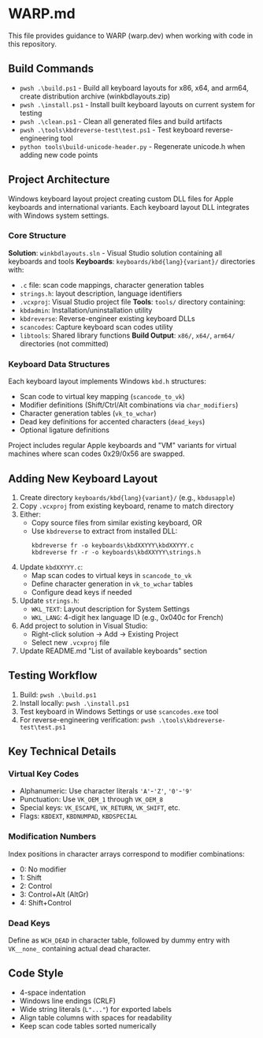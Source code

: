 # WARP.md

This file provides guidance to WARP (warp.dev) when working with code in this repository.

## Build Commands

- `pwsh .\build.ps1` - Build all keyboard layouts for x86, x64, and arm64, create distribution archive (winkbdlayouts.zip)
- `pwsh .\install.ps1` - Install built keyboard layouts on current system for testing
- `pwsh .\clean.ps1` - Clean all generated files and build artifacts
- `pwsh .\tools\kbdreverse-test\test.ps1` - Test keyboard reverse-engineering tool
- `python tools\build-unicode-header.py` - Regenerate unicode.h when adding new code points

## Project Architecture

Windows keyboard layout project creating custom DLL files for Apple keyboards and international variants. Each keyboard layout DLL integrates with Windows system settings.

### Core Structure

**Solution**: `winkbdlayouts.sln` - Visual Studio solution containing all keyboards and tools
**Keyboards**: `keyboards/kbd{lang}{variant}/` directories with:
  - `.c` file: scan code mappings, character generation tables
  - `strings.h`: layout description, language identifiers  
  - `.vcxproj`: Visual Studio project file
**Tools**: `tools/` directory containing:
  - `kbdadmin`: Installation/uninstallation utility
  - `kbdreverse`: Reverse-engineer existing keyboard DLLs
  - `scancodes`: Capture keyboard scan codes utility
  - `libtools`: Shared library functions
**Build Output**: `x86/`, `x64/`, `arm64/` directories (not committed)

### Keyboard Data Structures

Each keyboard layout implements Windows `kbd.h` structures:
- Scan code to virtual key mapping (`scancode_to_vk`)
- Modifier definitions (Shift/Ctrl/Alt combinations via `char_modifiers`)
- Character generation tables (`vk_to_wchar`)
- Dead key definitions for accented characters (`dead_keys`)
- Optional ligature definitions

Project includes regular Apple keyboards and "VM" variants for virtual machines where scan codes 0x29/0x56 are swapped.

## Adding New Keyboard Layout

1. Create directory `keyboards/kbd{lang}{variant}/` (e.g., `kbdusapple`)
2. Copy `.vcxproj` from existing keyboard, rename to match directory
3. Either:
   - Copy source files from similar existing keyboard, OR
   - Use `kbdreverse` to extract from installed DLL:
     ```
     kbdreverse fr -o keyboards\kbdXXYYY\kbdXXYYY.c
     kbdreverse fr -r -o keyboards\kbdXXYYY\strings.h
     ```
4. Update `kbdXXYYY.c`:
   - Map scan codes to virtual keys in `scancode_to_vk`
   - Define character generation in `vk_to_wchar` tables
   - Configure dead keys if needed
5. Update `strings.h`:
   - `WKL_TEXT`: Layout description for System Settings
   - `WKL_LANG`: 4-digit hex language ID (e.g., 0x040c for French)
6. Add project to solution in Visual Studio:
   - Right-click solution → Add → Existing Project
   - Select new `.vcxproj` file
7. Update README.md "List of available keyboards" section

## Testing Workflow

1. Build: `pwsh .\build.ps1`
2. Install locally: `pwsh .\install.ps1`  
3. Test keyboard in Windows Settings or use `scancodes.exe` tool
4. For reverse-engineering verification: `pwsh .\tools\kbdreverse-test\test.ps1`

## Key Technical Details

### Virtual Key Codes
- Alphanumeric: Use character literals `'A'`-`'Z'`, `'0'`-`'9'`
- Punctuation: Use `VK_OEM_1` through `VK_OEM_8`
- Special keys: `VK_ESCAPE`, `VK_RETURN`, `VK_SHIFT`, etc.
- Flags: `KBDEXT`, `KBDNUMPAD`, `KBDSPECIAL`

### Modification Numbers
Index positions in character arrays correspond to modifier combinations:
- 0: No modifier
- 1: Shift
- 2: Control  
- 3: Control+Alt (AltGr)
- 4: Shift+Control

### Dead Keys
Define as `WCH_DEAD` in character table, followed by dummy entry with `VK__none_` containing actual dead character.

## Code Style

- 4-space indentation
- Windows line endings (CRLF)
- Wide string literals (`L"..."`) for exported labels
- Align table columns with spaces for readability
- Keep scan code tables sorted numerically